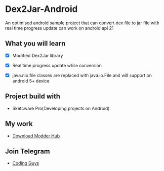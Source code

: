 # Dex2Jar-Android
An optimised android sample project that can convert dex file to jar file with real time progress update can work on android api 21
## What you will learn
- [x] Modified Dex2Jar library
- [x] Real time progress update while conversion
- [x] java.nio.file classes are replaced with java.io.File and will support on android 5+ device


## Project build with
- Sketcware Pro(Developing projects on Android)
## My work
- [Download Modder Hub](https://modder-hub.blogspot.com)

## Join Telegram
- [Coding Guys](https://t.me/coding_guys)